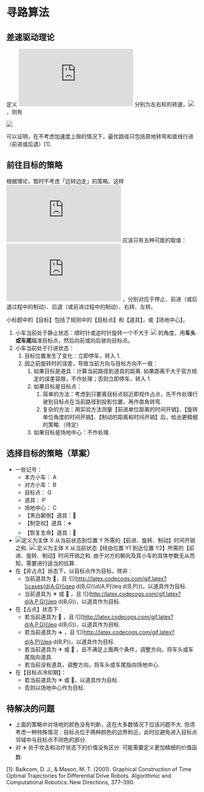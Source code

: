 # 寻路算法

## 差速驱动理论

定义
![](http://latex.codecogs.com/gif.latex?w_l,w_r) 分别为左右轮的转速，![](http://latex.codecogs.com/gif.latex?w(t)=(w_l(t),w_r(t))\\in[-1,1]^2)，则有

![](http://latex.codecogs.com/gif.latex?\\cases{v=\\frac{1}{2}(w_l+w_r)\\\\\\omega=\\frac{1}{2b}(w_r-w_l)}.)

可以证明，在不考虑加速度上限的情况下，最优路径只包括原地转弯和直线行进（前进或后退）[1]. 

## 前往目标的策略

根据理论，暂时不考虑「边转边走」的策略。这样![](http://latex.codecogs.com/gif.latex?w) 应该只有五种可能的取值： ![](http://latex.codecogs.com/gif.latex?(0,0),(1,1),(-1,-1),(1,-1),(-1,1)) ，分别对应于停止、前进（或后退过程中的制动）、后退（或前进过程中的制动）、右转、左转。

小标题中的【目标】包括了规则中的【目标点】和【道具】，或【场地中心】。

1. 小车当前处于静止状态：顺时针或逆时针旋转一个不大于 ![](http://latex.codecogs.com/gif.latex?\\frac{\\pi}{2}) 的角度，用**车头或车尾**瞄准目标点，然后向前或向后驶向目标点。
2. 小车当前处于行进状态：
    1. 目标位置发生了变化：立即停车，转入 1.
    2. 因之前旋转时的误差，导致当前方向与目标方向不一致：
        1. 如果目标是道具：计算当前路径到道具的距离. 如果距离不大于官方规定的误差容限，不作处理；否则立即停车，转入 1.
        2. 如果目标是目标点：
            1. 简单的方法：考虑到只要离目标点较近即视作占点，先不作处理行驶到目标点在当前路径到投影位置，再作直角转弯.
            2. 复杂的方法：用实验方法测量【前进单位距离的时间开销】、【旋转单位角度的时间开销】、【制动的距离和时间开销】后，给出更精细的策略.（待定）
        3. 如果目标是场地中心：不作处理.

## 选择目标的策略（草案）
- 一些记号：
    + 本方小车： A
    + 对方小车： B
    + 目标点： G
    + 道具： P
    + 场地中心： C
    + 【黑白颠倒】道具：🎹
    + 【制空权】道具：✈️
    + 【恢复生命】道具：🍎
- ![](http://latex.codecogs.com/gif.latex?d(X,Y),X\\in{A,B},Y\\in{G,P,C})定义为主体 X 从当前状态到位置 Y 所需的【前进、旋转、制动】时间开销之和. ![](http://latex.codecogs.com/gif.latex?d(X,Y_1,Y_2),X\\in{A,B},Y_1,Y_2\\in{G,P,C}) 定义为主体 X 从当前状态【经由位置 Y1 到达位置 Y2】所需的【前进、旋转、制动】时间开销之和. 由于对方的朝向及其小车的具体参数无从而知，需要进行适当的估算.
- 在【非占点】状态下，以目标点作为目标，除非：
    + 当前道具为 🎹，且 ![](http://latex.codecogs.com/gif.latex?\\cases{d(A,G)\\geq d(B,G)\\\\d(A,P)\\leq d(B,P)})，以道具作为目标.
    + 当前道具为 ✈ 或 🍎 ️，且 ![](http://latex.codecogs.com/gif.latex?d(A,P,G)\\leq d(B,G))，以道具作为目标.
- 在【占点】状态下：
    + 若当前道具为 🍎 ️，且 ![](http://latex.codecogs.com/gif.latex?d(A,P,G)\\leq d(B,G))，以道具作为目标.
    + 若当前道具为 ✈️ ，且 ![](http://latex.codecogs.com/gif.latex?d(A,P)\\leq d(B,P))，以道具作为目标.
    + 若当前道具为 ✈ 或 🍎 ️，且不满足上面两个条件，调整方向，将车头或车尾指向道具.
    + 若当前没有道具，调整方向，将车头或车尾指向场地中心.
- 在【目标点冷却期】：
    + 若当前道具为 ✈ 或 🍎，以道具作为目标.
    + 否则以场地中心作为目标.

## 待解决的问题

- 上面的策略中对场地的颜色没有判断，这在大多数情况下应该问题不大. 但须考虑一种特殊情况：目标点位于两种颜色的边界附近，此时应避免进入目标点邻域中与目标点不同色的部分.
- 对 ✈️ 处于攻击和治疗状态下的价值没有区分. 可能需要定义更加精细的价值函数.

[1]: Balkcom, D. J., & Mason, M. T. (2001). Graphical Construction of Time Optimal Trajectories for Differential Drive Robots. Algorithmic and Computational Robotics: New Directions, 377–390.